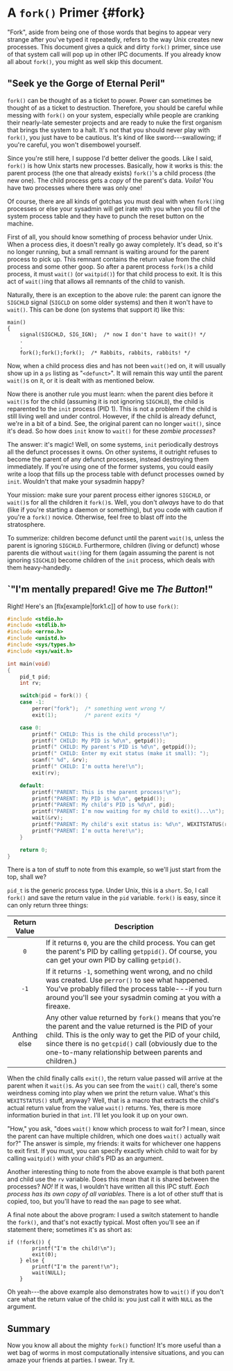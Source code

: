 <!-- Beej's guide to IPC

# vim: ts=4:sw=4:nosi:et:tw=72
-->

<!-- ======================================================= -->
<!-- Fork -->
<!-- ======================================================= -->

# A `fork()` Primer {#fork}

"Fork", aside from being one of those words that begins to appear very
strange after you've typed it repeatedly, refers to the way Unix creates
new processes. This document gives a quick and dirty `fork()` primer,
since use of that system call will pop up in other IPC documents. If you
already know all about `fork()`, you might as well skip this document.

<!-- ======================================================= -->
<!-- "Seek ye the Gorge of Eternal Peril" -->
<!-- ======================================================= -->

## "Seek ye the Gorge of Eternal Peril"

`fork()` can be thought of as a ticket to power. Power can sometimes be
thought of as a ticket to destruction. Therefore, you should be careful
while messing with `fork()` on your system, especially while people are
cranking their nearly-late semester projects and are ready to nuke the
first organism that brings the system to a halt. It's not that you
should never play with `fork()`, you just have to be cautious.  It's
kind of like sword---swallowing; if you're careful, you won't disembowel
yourself.

Since you're still here, I suppose I'd better deliver the goods. Like I
said, `fork()` is how Unix starts new processes. Basically, how it works
is this: the parent process (the one that already exists) `fork()`'s a
child process (the new one). The child process gets a _copy_ of the
parent's data. _Voila!_ You have two processes where there was only one!

Of course, there are all kinds of gotchas you must deal with when
`fork()`ing processes or else your sysadmin will get irate with you when
you fill of the system process table and they have to punch the reset
button on the machine.

First of all, you should know something of process behavior under Unix.
When a process dies, it doesn't really go away completely. It's dead, so
it's no longer running, but a small remnant is waiting around for the
parent process to pick up. This remnant contains the return value from
the child process and some other goop. So after a parent process
`fork()`s a child process, it must `wait()` (or `waitpid()`) for that
child process to exit. It is this act of `wait()`ing that allows all
remnants of the child to vanish.

Naturally, there is an exception to the above rule: the parent can
ignore the `SIGCHLD` signal (`SIGCLD` on some older systems) and then it
won't have to `wait()`. This can be done (on systems that support it)
like this:

``` {.c}
main()
{
    signal(SIGCHLD, SIG_IGN);  /* now I don't have to wait()! */
    .
    .
    fork();fork();fork();  /* Rabbits, rabbits, rabbits! */
```

Now, when a child process dies and has not been `wait()`ed on, it will
usually show up in a `ps` listing as "`<defunct>`". It will remain this
way until the parent `wait()`s on it, or it is dealt with as mentioned
below.

Now there is another rule you must learn: when the parent dies before it
`wait()`s for the child (assuming it is not ignoring `SIGCHLD`), the
child is reparented to the `init` process (PID 1). This is not a problem
if the child is still living well and under control. However, if the
child is already defunct, we're in a bit of a bind. See, the original
parent can no longer `wait()`, since it's dead. So how does `init` know
to `wait()` for these _zombie processes_?

The answer: it's magic! Well, on some systems, `init` periodically
destroys all the defunct processes it owns. On other systems, it
outright refuses to become the parent of any defunct processes, instead
destroying them immediately. If you're using one of the former systems,
you could easily write a loop that fills up the process table with
defunct processes owned by `init`. Wouldn't that make your sysadmin
happy?

Your mission: make sure your parent process either ignores `SIGCHLD`, or
`wait()`s for all the children it `fork()`s. Well, you don't _always_
have to do that (like if you're starting a daemon or something), but you
code with caution if you're a `fork()` novice. Otherwise, feel free to
blast off into the stratosphere.

To summerize: children become defunct until the parent `wait()`s, unless
the parent is ignoring `SIGCHLD`. Furthermore, children (living or
defunct) whose parents die without `wait()`ing for them (again assuming
the parent is not ignoring `SIGCHLD`) become children of the `init`
process, which deals with them heavy-handedly.

<!-- ======================================================= -->
<!-- "I'm mentally prepared! Give me The Button!" -->
<!-- ======================================================= -->

## `"I'm mentally prepared! Give me _The Button_!"

Right! Here's an [flx[example|fork1.c]] of how to use `fork()`:

``` {.c .numberLines}
#include <stdio.h>
#include <stdlib.h>
#include <errno.h>
#include <unistd.h>
#include <sys/types.h>
#include <sys/wait.h>

int main(void)
{
    pid_t pid;
    int rv;

    switch(pid = fork()) {
    case -1:
        perror("fork");  /* something went wrong */
        exit(1);         /* parent exits */

    case 0:
        printf(" CHILD: This is the child process!\n");
        printf(" CHILD: My PID is %d\n", getpid());
        printf(" CHILD: My parent's PID is %d\n", getppid());
        printf(" CHILD: Enter my exit status (make it small): ");
        scanf(" %d", &rv);
        printf(" CHILD: I'm outta here!\n");
        exit(rv);

    default:
        printf("PARENT: This is the parent process!\n");
        printf("PARENT: My PID is %d\n", getpid());
        printf("PARENT: My child's PID is %d\n", pid);
        printf("PARENT: I'm now waiting for my child to exit()...\n");
        wait(&rv);
        printf("PARENT: My child's exit status is: %d\n", WEXITSTATUS(rv));
        printf("PARENT: I'm outta here!\n");
    }

    return 0;
}
```

There is a ton of stuff to note from this example, so we'll just start
from the top, shall we?

`pid_t` is the generic process type. Under Unix, this is a `short`.  So,
I call `fork()` and save the return value in the `pid` variable.
`fork()` is easy, since it can only return three things:

|Return Value|Description|
|:----------:|------------------------------------------------------------|
|`0`|If it returns `0`, you are the child process. You can get the parent's PID by calling `getppid()`. Of course, you can get your own PID by calling `getpid()`.|
|`-1`|If it returns `-1`, something went wrong, and no child was created. Use `perror()` to see what happened. You've probably filled the process table---if you turn around you'll see your sysadmin coming at you with a fireaxe.|
|Anthing else|Any other value returned by `fork()` means that you're the parent and the value returned is the PID of your child. This is the only way to get the PID of your child, since there is no `getcpid()` call (obviously due to the one-to-many relationship between parents and children.)|

When the child finally calls `exit()`, the return value passed will
arrive at the parent when it `wait()`s. As you can see from the `wait()`
call, there's some weirdness coming into play when we print the return
value. What's this `WEXITSTATUS()` stuff, anyway? Well, that is a macro
that extracts the child's actual return value from the value `wait()`
returns. Yes, there is more information buried in that `int`.  I'll let
you look it up on your own.

"How," you ask, "does `wait()` know which process to wait for? I mean,
since the parent can have multiple children, which one does `wait()`
actually wait for?"  The answer is simple, my friends: it waits for
whichever one happens to exit first. If you must, you can specify
exactly which child to wait for by calling `waitpid()` with your child's
PID as an argument.

Another interesting thing to note from the above example is that both
parent and child use the `rv` variable. Does this mean that it is shared
between the processes? _NO!_  If it was, I wouldn't have written all
this IPC stuff. _Each process has its own copy of all variables._ There
is a lot of other stuff that is copied, too, but you'll have to read the
`man` page to see what.

A final note about the above program: I used a switch statement to
handle the `fork()`, and that's not exactly typical. Most often you'll
see an <statement>if</statement> statement there; sometimes it's as
short as:

``` {.c}
if (!fork()) {
        printf("I'm the child!\n");
        exit(0);
    } else {
        printf("I'm the parent!\n");
        wait(NULL);
    }
```

Oh yeah---the above example also demonstrates how to `wait()` if you
don't care what the return value of the child is: you just call it with
`NULL` as the argument.

<!-- ======================================================= -->
<!-- Fork summary -->
<!-- ======================================================= -->

## Summary

Now you know all about the mighty `fork()` function! It's more useful
than a wet bag of worms in most computationally intensive situations,
and you can amaze your friends at parties. I swear. Try it.
